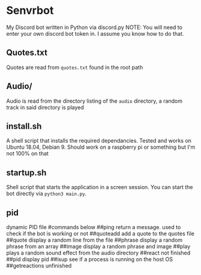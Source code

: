 # Senvrbot
My Discord bot written in Python via discord.py
NOTE: You will need to enter your own discord bot token in. I assume you know how to do that.
## Quotes.txt
Quotes are read from `quotes.txt` found in the root path

## Audio/
Audio is read from the directory listing of the `audio` directory, a random track in said directory is played 

## install.sh
A shell script that installs the required dependancies. Tested and works on Ubuntu 18.04, Debian 9. Should work on a raspberry pi or something but I'm not 100% on that
## startup.sh
Shell script that starts the application in a screen session. You can start the bot directly via `python3 main.py`.
## pid
dynamic PID file
#commands below
##ping
return a message. used to check if the bot is working or not
##quoteadd
add a quote to the quotes file
##quote
display a random line from the file
##phrase
display a random phrase from an array
##image
display a random phrase and image
##play
plays a random sound effect from the audio directory
##react
not finished
##pid
display  pid
##isup
see if a process is running on the host OS
##getreactions
unfinished


